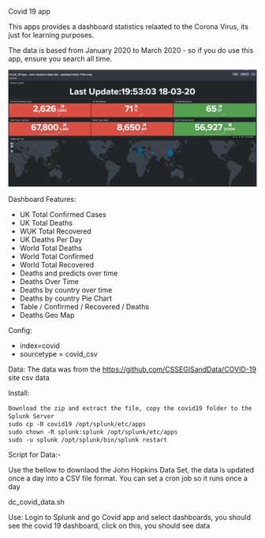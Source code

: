 Covid 19 app 

This apps provides a dashboard statistics relaated to the Corona Virus, its just for learning purposes. 

The data is based from January 2020 to March 2020 - so if you do use this app, ensure you search all time. 

![](images/covid_19.JPG)

Dashboard Features:


- UK Total Confirmed Cases
- UK Total Deaths
- WUK Total Recovered
- UK Deaths Per Day
- World Total Deaths
- World Total Confirmed
- World Total Recovered
- Deaths and predicts over time
- Deaths Over Time 
- Deaths by country over time 
- Deaths by country Pie Chart 
- Table / Confirmed / Recovered / Deaths 
- Deaths Geo Map



Config: 
- index=covid
- sourcetype = covid_csv



Data: 
The data was from the https://github.com/CSSEGISandData/COVID-19 site 
csv data 

Install:

    Download the zip and extract the file, copy the covid19 folder to the Splunk Server
    sudo cp -R covid19 /opt/splunk/etc/apps
    sudo chown -R splunk:splunk /opt/splunk/etc/apps
    sudo -u splunk /opt/splunk/bin/splunk restart
	

Script for Data:- 

Use the bellow to downlaod the John Hopkins Data Set, the data is updated once a day into a CSV file format. You can set a cron job so it runs once a day
 
dc_covid_data.sh

Use:
Login to Splunk and go Covid app and select dashboards, you should see the covid 19 dashboard, click on this, you should see data  